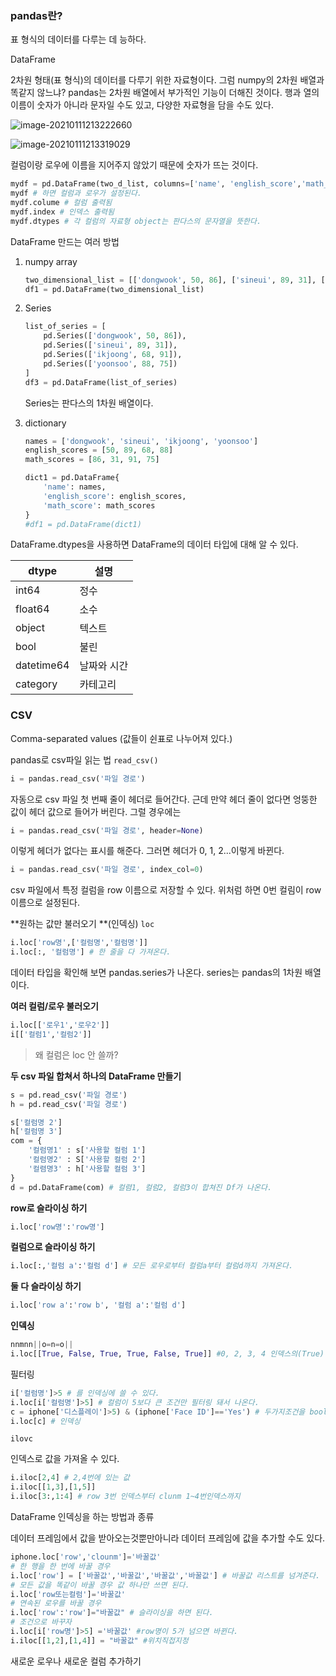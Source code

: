 ### pandas란?

표 형식의 데이터를 다루는 데 능하다.

DataFrame

2차원 형태(표 형식)의 데이터를 다루기 위한 자료형이다. 그럼 numpy의 2차원 배열과 똑같지 않느냐? pandas는 2차원 배열에서 부가적인 기능이 더해진 것이다. 행과 열의 이름이 숫자가 아니라 문자일 수도 있고, 다양한 자료형을 담을 수도 있다.



![image-20210111213222660](C:\Users\user\AppData\Roaming\Typora\typora-user-images\image-20210111213222660.png)

![image-20210111213319029](C:\Users\user\AppData\Roaming\Typora\typora-user-images\image-20210111213319029.png)

컬럼이랑 로우에 이름을 지어주지 않았기 때문에 숫자가 뜨는 것이다.

```python
mydf = pd.DataFrame(two_d_list, columns=['name', 'english_score','math_score'], index=['a','b','c','d'])
mydf # 하면 컬럼과 로우가 설정된다.
mydf.colume # 컬럼 출력됨
mydf.index # 인덱스 출력됨
mydf.dtypes # 각 컬럼의 자료형 object는 판다스의 문자열을 뜻한다.
```

DataFrame 만드는 여러 방법

1. numpy array

   ```python
   two_dimensional_list = [['dongwook', 50, 86], ['sineui', 89, 31], ['ikjoong', 68, 91], ['yoonsoo', 88, 75]]
   df1 = pd.DataFrame(two_dimensional_list)
   ```

   

2. Series

   ```python
   list_of_series = [
       pd.Series(['dongwook', 50, 86]), 
       pd.Series(['sineui', 89, 31]), 
       pd.Series(['ikjoong', 68, 91]), 
       pd.Series(['yoonsoo', 88, 75])
   ]
   df3 = pd.DataFrame(list_of_series)
   ```

   Series는 판다스의 1차원 배열이다.

3. dictionary

   ```python
   names = ['dongwook', 'sineui', 'ikjoong', 'yoonsoo']
   english_scores = [50, 89, 68, 88]
   math_scores = [86, 31, 91, 75]
   
   dict1 = pd.DataFrame{
       'name': names, 
       'english_score': english_scores, 
       'math_score': math_scores
   }
   #df1 = pd.DataFrame(dict1)
   ```


DataFrame.dtypes을 사용하면 DataFrame의 데이터 타입에 대해 알 수 있다.

| dtype      | 설명        |
| ---------- | ----------- |
| int64      | 정수        |
| float64    | 소수        |
| object     | 텍스트      |
| bool       | 불린        |
| datetime64 | 날짜와 시간 |
| category   | 카테고리    |



### CSV

Comma-separated values (값들이 쉰표로 나누어져 있다.)

pandas로 csv파일 읽는 법 `read_csv()`

```python
i = pandas.read_csv('파일 경로')
```

자동으로 csv 파일 첫 번째 줄이 헤더로 들어간다.  근데 만약 헤더 줄이 없다면 엉뚱한 값이 헤더 값으로 들어가 버린다. 그럴 경우에는

```python
i = pandas.read_csv('파일 경로', header=None)
```

이렇게 헤더가 없다는 표시를 해준다. 그러면 헤더가 0, 1, 2...이렇게 바뀐다.

```python
i = pandas.read_csv('파일 경로', index_col=0)
```

csv 파일에서 특정 컬럼을 row 이름으로 저장할 수 있다. 위처럼 하면 0번 컬림이 row 이름으로 설정된다.

**원하는 값만 불러오기 **(인덱싱) `loc`

```python
i.loc['row명',['컬럼명','컬럼명']]
i.loc[:, '컬럼명'] # 한 줄을 다 가져온다. 
```

데이터 타입을 확인해 보면 pandas.series가 나온다. series는 pandas의 1차원 배열이다.

**여러 컬럼/로우 불러오기**

```python
i.loc[['로우1','로우2']]
i[['컬럼1','컬럼2']]
```

> 왜 컬럼은 loc 안 쓸까?



**두 csv 파일 합쳐서 하나의 DataFrame 만들기**

```python
s = pd.read_csv('파일 경로')
h = pd.read_csv('파일 경로')

s['컬럼명 2']
h['컬럼명 3']
com = {
    '컬럼명1' : s['사용할 컬럼 1']
    '컬럼명2' : S['사용할 컬럼 2']
    '컬렴명3' : h['사용할 컬럼 3']
}
d = pd.DataFrame(com) # 컬렴1, 컬럼2, 컬럼3이 합쳐진 Df가 나온다.
```

**row로 슬라이싱 하기**

```python
i.loc['row명':'row명']
```

**컬럼으로 슬라이싱 하기**

```python
i.loc[:,'컬럼 a':'컬럼 d'] # 모든 로우로부터 컬럼a부터 컬럼d까지 가져온다.
```

**둘 다 슬라이싱 하기**

```python
i.loc['row a':'row b', '컬럼 a':'컬럼 d']
```

**인덱싱**

```python
nnmnn||o=n=o||
i.loc[[True, False, True, True, False, True]] #0, 2, 3, 4 인덱스의(True) 값만 나온다. 컬럼도 마찬가지이다.
```

필터링

```python
i['컬럼명']>5 # 를 인덱싱에 쓸 수 있다.
i.loc[i['컬럼명']>5] # 컬럼이 5보다 큰 조건만 필터링 돼서 나온다.
c = iphone['디스플레이']>5) & (iphone['Face ID']=='Yes') # 두가지조건을 bool값으로
i.loc[c] # 인덱싱
```

`ilovc`

인덱스로 값을 가져올 수 있다.

```python
i.iloc[2,4] # 2,4번에 있는 값
i.iloc[[1,3],[1,5]]
i.iloc[3:,1:4] # row 3번 인덱스부터 clunm 1~4번인덱스까지

```

DataFrame 인덱싱을 하는 방법과 종류



데이터 프레임에서 값을 받아오는것뿐만아니라 데이터 프레임에 값을 추가할 수도 있다.

```python
iphone.loc['row','clounm']='바꿀값' 
# 한 행을 한 번에 바꿀 경우
i.loc['row'] = ['바꿀값','바꿀값','바꿀값','바꿀값'] # 바꿀값 리스트를 넘겨준다. 컬럼도 똑같다.
# 모든 값을 똑같이 바꿀 경우 값 하나만 쓰면 된다.
i.loc['row또는컬럼']='바꿀값'
# 연속된 로우를 바꿀 경우
i.loc['row':'row']="바꿀값" # 슬라이싱을 하면 된다.
# 조건으로 바꾸자
i.loc[i['row명']>5] ='바꿀값' #row명이 5가 넘으면 바뀐다.
i.iloc[[1,2],[1,4]] = "바꿀값" #위치직접지정
```

새로운 로우나 새로운 컬럼 추가하기

